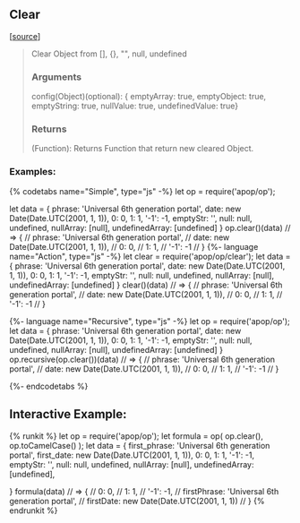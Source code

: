 ## Clear 
[[source]({{book.rep}}/actions/object/clear.js)]

> Clear Object from [], {}, "", null, undefined
> ### Arguments
>
> config(Object)(optional): { emptyArray: true, emptyObject: true, emptyString: true, nullValue: true, undefinedValue: true}
> 
> ### Returns
> 
> (Function): Returns Function that return new cleared Object.

### Examples: 
{% codetabs name="Simple", type="js" -%} 
let op = require('apop/op');

let data = {
    phrase: 'Universal 6th generation portal',
    date: new Date(Date.UTC(2001, 1, 1)),
    0: 0,
    1: 1,
    '-1': -1,
    emptyStr: '',
    null: null,
    undefined,
    nullArray: [null],
    undefinedArray: [undefined]
}
op.clear()(data)
// => {
//        phrase: 'Universal 6th generation portal',
//        date: new Date(Date.UTC(2001, 1, 1)),
//        0: 0,
//        1: 1,
//        '-1': -1
// }
{%- language name="Action", type="js" -%}
let clear = require('apop/op/clear');
let data = {
    phrase: 'Universal 6th generation portal',
    date: new Date(Date.UTC(2001, 1, 1)),
    0: 0,
    1: 1,
    '-1': -1,
    emptyStr: '',
    null: null,
    undefined,
    nullArray: [null],
    undefinedArray: [undefined]
}
clear()(data)
// => {
//        phrase: 'Universal 6th generation portal',
//        date: new Date(Date.UTC(2001, 1, 1)),
//        0: 0,
//        1: 1,
//        '-1': -1
// }

{%- language name="Recursive", type="js" -%}
let op = require('apop/op');
let data = {
    phrase: 'Universal 6th generation portal',
    date: new Date(Date.UTC(2001, 1, 1)),
    0: 0,
    1: 1,
    '-1': -1,
    emptyStr: '',
    null: null,
    undefined,
    nullArray: [null],
    undefinedArray: [undefined]
}
op.recursive(op.clear())(data)
// => {
//        phrase: 'Universal 6th generation portal',
//        date: new Date(Date.UTC(2001, 1, 1)),
//        0: 0,
//        1: 1,
//        '-1': -1
// }

{%- endcodetabs %}

## Interactive Example:

{% runkit %}
let op = require('apop/op');
let formula = op(
    op.clear(),
    op.toCamelCase()
);
let data = {
    first_phrase: 'Universal 6th generation portal',
    first_date: new Date(Date.UTC(2001, 1, 1)),
    0: 0,
    1: 1,
    '-1': -1,
    emptyStr: '',
    null: null,
    undefined,
    nullArray: [null],
    undefinedArray: [undefined],
    
}
formula(data)
// => {
//        0: 0,
//        1: 1,
//        '-1': -1,
//        firstPhrase: 'Universal 6th generation portal',
//        firstDate: new Date(Date.UTC(2001, 1, 1))
// }
{% endrunkit %}



